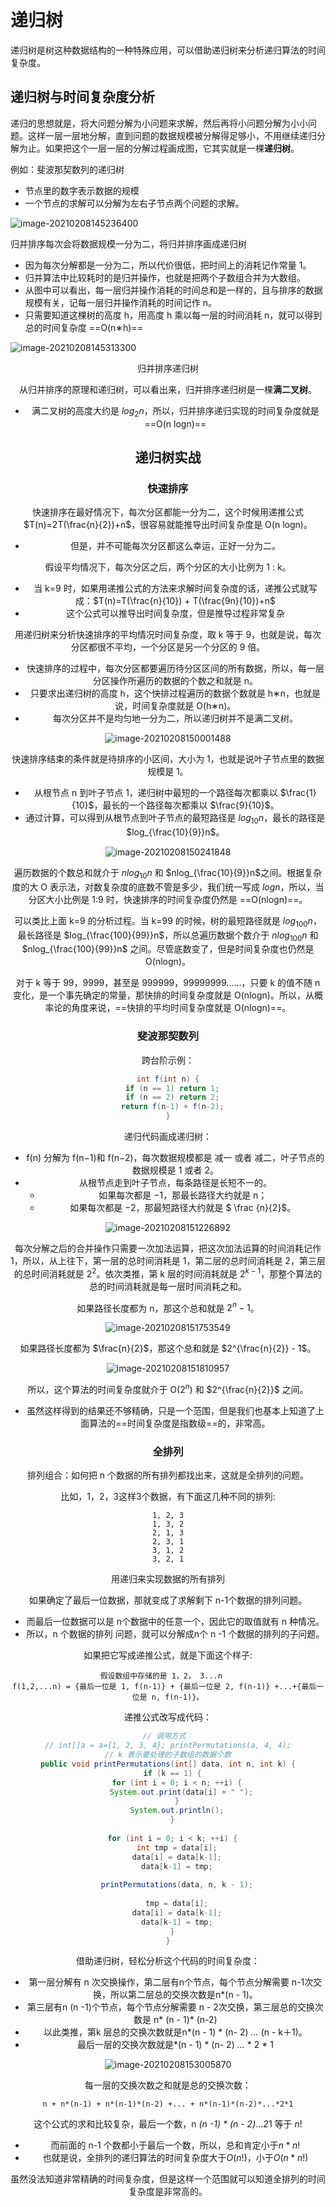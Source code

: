 # 递归树

递归树是树这种数据结构的一种特殊应用，可以借助递归树来分析递归算法的时间复杂度。

## 递归树与时间复杂度分析

递归的思想就是，将大问题分解为小问题来求解，然后再将小问题分解为小小问题。这样一层一层地分解，直到问题的数据规模被分解得足够小，不用继续递归分解为止。如果把这个一层一层的分解过程画成图，它其实就是一棵**递归树**。

例如：斐波那契数列的递归树

- 节点里的数字表示数据的规模
- 一个节点的求解可以分解为左右子节点两个问题的求解。

![image-20210208145236400](https://aliyun-typora-img.oss-cn-beijing.aliyuncs.com/imgs/20210208145236.png)

归并排序每次会将数据规模一分为二，将归并排序画成递归树

- 因为每次分解都是一分为二，所以代价很低，把时间上的消耗记作常量 1。
- 归并算法中比较耗时的是归并操作，也就是把两个子数组合并为大数组。
- 从图中可以看出，每一层归并操作消耗的时间总和是一样的，且与排序的数据规模有关，记每一层归并操作消耗的时间记作 n。
- 只需要知道这棵树的高度 h，用高度 h 乘以每一层的时间消耗 n，就可以得到总的时间复杂度 ==O(n∗h)==

![image-20210208145313300](https://aliyun-typora-img.oss-cn-beijing.aliyuncs.com/imgs/20210208145313.png)

<center> 归并排序递归树

从归并排序的原理和递归树，可以看出来，归并排序递归树是一棵**满二叉树**。

- 满二叉树的高度大约是 $log_2n$，所以，归并排序递归实现的时间复杂度就是 ==O(n logn)==

## 递归树实战

### 快速排序

快速排序在最好情况下，每次分区都能一分为二，这个时候用递推公式 $T(n)=2T(\frac{n}{2})+n$，很容易就能推导出时间复杂度是 O(n logn)。

- 但是，并不可能每次分区都这么幸运，正好一分为二。

假设平均情况下，每次分区之后，两个分区的大小比例为 1 : k。

- 当 k=9 时，如果用递推公式的方法来求解时间复杂度的话，递推公式就写成：$T(n)=T(\frac{n}{10}) + T(\frac{9n}{10})+n$
- 这个公式可以推导出时间复杂度，但是推导过程非常复杂

用递归树来分析快速排序的平均情况时间复杂度，取 k 等于 9，也就是说，每次分区都很不平均，一个分区是另一个分区的 9 倍。

- 快速排序的过程中，每次分区都要遍历待分区区间的所有数据，所以，每一层分区操作所遍历的数据的个数之和就是 n。
- 只要求出递归树的高度 h，这个快排过程遍历的数据个数就是 h∗n，也就是说，时间复杂度就是 O(h∗n)。
- 每次分区并不是均匀地一分为二，所以递归树并不是满二叉树。

![image-20210208150001488](https://aliyun-typora-img.oss-cn-beijing.aliyuncs.com/imgs/20210208150001.png)

快速排序结束的条件就是待排序的小区间，大小为 1，也就是说叶子节点里的数据规模是 1。

- 从根节点 n 到叶子节点 1，递归树中最短的一个路径每次都乘以 $\frac{1}{10}$，最长的一个路径每次都乘以 $\frac{9}{10}$。
- 通过计算，可以得到从根节点到叶子节点的最短路径是 $log_{10}n$，最长的路径是 $log_{\frac{10}{9}}n$。

![image-20210208150241848](https://aliyun-typora-img.oss-cn-beijing.aliyuncs.com/imgs/20210208150241.png)

遍历数据的个数总和就介于 $n log_{10}n$ 和  $nlog_{\frac{10}{9}}n$之间。根据复杂度的大 O 表示法，对数复杂度的底数不管是多少，我们统一写成 $logn$，所以，当分区大小比例是 1:9 时，快速排序的时间复杂度仍然是 ==O(nlogn)==。

可以类比上面 k=9 的分析过程。当 k=99 的时候，树的最短路径就是  $log_{100}n$，最长路径是 $log_{\frac{100}{99}}n$，所以总遍历数据个数介于 $nlog_{100}n$ 和 $nlog_{\frac{100}{99}}n$ 之间。尽管底数变了，但是时间复杂度也仍然是 O(nlogn)。

对于 k 等于 99，9999，甚至是 999999，99999999……，只要 k 的值不随 n 变化，是一个事先确定的常量，那快排的时间复杂度就是 O(nlogn)。所以，从概率论的角度来说，==快排的平均时间复杂度就是 O(nlogn)==。

### 斐波那契数列

跨台阶示例：

```java
int f(int n) {
  if (n == 1) return 1;
  if (n == 2) return 2;
  return f(n-1) + f(n-2);
}
```

递归代码画成递归树：

- f(n) 分解为 f(n−1)和 f(n−2)，每次数据规模都是 减一 或者 减二，叶子节点的数据规模是 1 或者 2。
- 从根节点走到叶子节点，每条路径是长短不一的。
  - 如果每次都是 −1，那最长路径大约就是 n；
  - 如果每次都是 −2，那最短路径大约就是 $ \frac {n}{2}$。

![image-20210208151226892](https://aliyun-typora-img.oss-cn-beijing.aliyuncs.com/imgs/20210208151227.png)

每次分解之后的合并操作只需要一次加法运算，把这次加法运算的时间消耗记作 1，所以，从上往下，第一层的总时间消耗是 1，第二层的总时间消耗是 2，第三层的总时间消耗就是 $2^2$。依次类推，第 k 层的时间消耗就是 $2^{k−1}$，那整个算法的总的时间消耗就是每一层时间消耗之和。

如果路径长度都为 n，那这个总和就是 $2^{n} - 1$。

![image-20210208151753549](https://aliyun-typora-img.oss-cn-beijing.aliyuncs.com/imgs/20210208151753.png)

如果路径长度都为 $\frac{n}{2}$，那这个总和就是 $2^{\frac{n}{2}} - 1$。

![image-20210208151810957](https://aliyun-typora-img.oss-cn-beijing.aliyuncs.com/imgs/20210208151811.png)

所以，这个算法的时间复杂度就介于 O($2^{n}$) 和 $2^{\frac{n}{2}}$ 之间。

- 虽然这样得到的结果还不够精确，只是一个范围，但是我们也基本上知道了上面算法的==时间复杂度是指数级==的，非常高。

### 全排列

排列组合：如何把 n 个数据的所有排列都找出来，这就是全排列的问题。

比如，1，2，3这样3个数据，有下面这几种不同的排列:

```
1, 2, 3
1, 3, 2
2, 1, 3
2, 3, 1
3, 1, 2
3, 2, 1
```

用递归来实现数据的所有排列

如果确定了最后一位数据，那就变成了求解剩下 n-1个数据的排列问题。

- 而最后一位数据可以是 n个数据中的任意一个，因此它的取值就有 n 种情况。
- 所以，n 个数据的排列 问题，就可以分解成n个 n -1 个数据的排列的子问题。

如果把它写成递推公式，就是下面这个样子:

```
假设数组中存储的是 1，2， 3...n   
f(1,2,...n) = {最后一位是 1, f(n-1)} + {最后一位是 2, f(n-1)} +...+{最后一位是 n, f(n-1)}。
```

递推公式改写成代码：

```java
// 调用方式：
// int[]a = a={1, 2, 3, 4}; printPermutations(a, 4, 4);
// k 表示要处理的子数组的数据个数
public void printPermutations(int[] data, int n, int k) {
  if (k == 1) {
    for (int i = 0; i < n; ++i) {
      System.out.print(data[i] + " ");
    }
    System.out.println();
  }
 
  for (int i = 0; i < k; ++i) {
    int tmp = data[i];
    data[i] = data[k-1];
    data[k-1] = tmp;
 
    printPermutations(data, n, k - 1);
 
    tmp = data[i];
    data[i] = data[k-1];
    data[k-1] = tmp;
  }
}
```

借助递归树，轻松分析这个代码的时间复杂度：

- 第一层分解有  n 次交换操作，第二层有n个节点，每个节点分解需要 n-1次交换，所以第二层总的交换次数是n*(n - 1)。
- 第三层有n (n -1)个节点，每个节点分解需要 n - 2次交换，第三层总的交换次数是 n* (n - 1)* (n-2)
- 以此类推，第k 层总的交换次数就是n*(n - 1) * (n- 2) *...* (n - k＋1)。
- 最后一层的交换次数就是*(n - 1) * (n- 2) *...* * 2 * 1

![image-20210208153005870](https://aliyun-typora-img.oss-cn-beijing.aliyuncs.com/imgs/20210208153005.png)

每一层的交换次数之和就是总的交换次数：

```
n + n*(n-1) + n*(n-1)*(n-2) +... + n*(n-1)*(n-2)*...*2*1
```

这个公式的求和比较复杂，最后一个数，n *(n -1) * (n - 2)*...*2*1 等于 $n!$

- 而前面的 n-1 个数都小于最后一个数，所以，总和肯定小于$n * n!$
- 也就是说，全排列的递归算法的时间复杂度大于$O(n!)$，小于$O(n * n!)$

虽然没法知道非常精确的时间复杂度，但是这样一个范围就可以知道全排列的时间复杂度是非常高的。